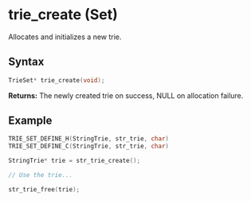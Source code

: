 # trie_create (Set)

Allocates and initializes a new trie.

## Syntax

```c
TrieSet* trie_create(void);
```

**Returns:** The newly created trie on success, NULL on allocation failure.

## Example

```c
TRIE_SET_DEFINE_H(StringTrie, str_trie, char)
TRIE_SET_DEFINE_C(StringTrie, str_trie, char)

StringTrie* trie = str_trie_create();

// Use the trie...

str_trie_free(trie);
```